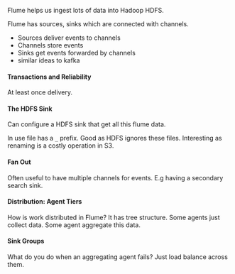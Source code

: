 Flume helps us ingest lots of data into Hadoop HDFS. 

Flume has sources, sinks which are connected with channels.
- Sources deliver events to channels
- Channels store events
- Sinks get events forwarded by channels
- similar ideas to kafka

#### Transactions and Reliability
At least once delivery.
#### The HDFS Sink
Can configure a HDFS sink that get all this flume data.

In use file has a `_` prefix. Good as HDFS ignores these files. Interesting as renaming is a costly operation in S3.
#### Fan Out
Often useful to have multiple channels for events. E.g having a secondary search sink.
#### Distribution: Agent Tiers
How is work distributed in Flume? It has tree structure. Some agents just collect data. Some agent aggregate this data.
#### Sink Groups
What do you do when an aggregating agent fails? Just load balance across them.